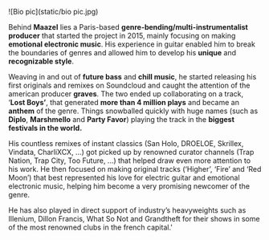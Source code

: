 ![Bio pic](static/bio pic.jpg)

Behind  **Maazel**  lies  a  Paris-based  **genre-bending/multi-instrumentalist producer**  that  started  the  project  in  2015, mainly  focusing  on  making  **emotional  electronic  music**. His  experience  in  guitar  enabled  him  to  break  the  boundaries  of  genres  and  allowed  him  to  develop  his  **unique**  and  **recognizable  style**.


Weaving  in  and  out  of  **future  bass**  and  **chill  music**, he  started  releasing  his  first  originals  and  remixes  on  Soundcloud  and  caught  the  attention  of  the  american  producer  **graves**. The  two  ended  up  collaborating  on  a  track, ‘**Lost  Boys’**, that  generated  **more  than  4  million  plays**  and  became  an  **anthem**  of  the  genre. Things  snowballed  quickly  with  huge  names (such  as  **Diplo**, **Marshmello**  and  **Party  Favor**) playing  the  track  in  the  **biggest  festivals  in  the  world.** 


His  countless  remixes  of  instant  classics (San  Holo, DROELOE, Skrillex, Vindata, CharliXCX, ...) got  picked  up  by  renowned  curator  channels (Trap  Nation, Trap  City, Too  Future, ...) that  helped  draw  even  more  attention  to  his  work. He  then  focused  on  making  original  tracks (‘Higher’, ‘Fire’ and ‘Red  Moon’) that  best  represented  his  love  for  electric  guitar  and  emotional  electronic  music, helping  him  become  a  very  promising  newcomer  of  the  genre.


He  has  also  played  in  direct  support  of  industry’s  heavyweights  such  as  Illenium, Dillon  Francis, What  So  Not  and  Grandtheft  for  their  shows  in  some  of  the  most  renowned  clubs  in  the  french  capital.'

